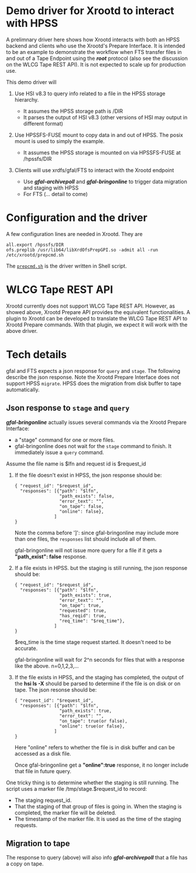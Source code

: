 # Demo driver for Xrootd to interact with HPSS

A prelimnary driver here shows how Xrootd interacts with both an HPSS backend and clients who 
use the Xrootd's Prepare Interface. It is intended to be an example to demonstrate the workflow 
when FTS transfer files in and out of a Tape Endpoint using the ***root*** protocol (also see the 
discussion on the WLCG Tape REST API). It is not expected to scale up for production
use.

This demo driver will 

1. Use HSI v8.3 to query info related to a file in the HPSS storage hierarchy. 

    - It assumes the HPSS storage path is /DIR
    - It parses the output of HSI v8.3 (other versions of HSI may output in different format)

2. Use HPSSFS-FUSE mount to copy data in and out of HPSS. The posix mount is used to simply
the example.

    - It assumes the HPSS storage is mounted on via HPSSFS-FUSE at /hpssfs/DIR

3. Clients will use xrdfs/gfal/FTS to interact with the Xrootd endpoint

    - Use ***gfal-archivepoll*** and ***gfal-bringonline*** to trigger data migration and staging with HPSS
    - For FTS (... detail to come)

# Configuration and the driver

A few configuration lines are needed in Xrootd. They are

```
all.export /hpssfs/DIR
ofs.preplib /usr/lib64/libXrdOfsPrepGPI.so -admit all -run /etc/xrootd/prepcmd.sh
```

The [`prepcmd.sh`](prepcmd.sh.txt) is the driver written in Shell script. 

# WLCG Tape REST API

Xrootd currently does not support WLCG Tape REST API. However, as showed above, Xrootd Prepare API
provides the equivalent functionalities. A plugin to Xrootd can be developed to translate the WLCG 
Tape REST API to Xrootd Prepare commands. With that plugin, we expect it will work with the above 
driver.

# Tech details

gfal and FTS expects a json response for `query` and `stage`. The following describe the json response.
Note the Xrootd Prepare Interface does not support HPSS `migrate`. HPSS does the migration 
from disk buffer to tape automatically.

## Json response to `stage` and `query`

***gfal-bringonline*** actually issues several commands via the Xrootd Prepare Interface:

- a "stage" command for one or more files.
- gfal-bringonline does not wait for the `stage` command to finish. It immediately issue a `query` command. 

Assume the file name is $lfn and request id is $request_id

<ol>
<li>
If the file doesn't exist in HPSS, the json response should be:

```
{ "request_id": "$request_id",
  "responses": [{"path": "$lfn", 
                 "path_exists": false, 
                 "error_text": "", 
                 "on_tape": false, 
                 "online": false},
               ]
}
```

Note the comma before ']': since gfal-bringonline may include more than one files, the `responses` list 
should include all of them.<p>
gfal-bringonline will not issue more query for a file if it gets a <b>"path_exist": false</b> response.
</li>
<li>
If a file exists in HPSS. but the staging is still running, the json response should be:

```
{ "request_id": "$request_id",
  "responses": [{"path": "$lfn", 
                 "path_exists": true, 
                 "error_text": "",
                 "on_tape": true, 
                 "requested": true, 
                 "has_reqid": true, 
                 "req_time": "$req_time"},
               ]
}
```

$req_time is the time stage request started. It doesn't need to be accurate.<p>
gfal-bringonline will wait for 2^n seconds for files that with a response like the above. n=0,1,2,3,...   
</li>
<li>
If the file exists in HPSS, and the staging has completed, the output of the <b>hsi ls -X</b> 
should be parsed to determine if the file is on disk or on tape. The json resonse should be:

```
{ "request_id": "$request_id",
  "responses": [{"path": "$lfn", 
                 "path_exists": true, 
                 "error_text": "",
                 "on_tape": true(or false), 
                 "online": true(or false},
               ]
}
```

Here "online" refers to whether the file is in disk buffer and can be accessed as a disk file.<p>
Once gfal-bringonline get a <b>"online":true</b> response, it no longer include that file in future query.
</li>
</ol>

One tricky thing is to determine whether the staging is still running. The script uses a marker file 
/tmp/stage.$request_id to record:

- The staging request_id.
- That the staging of that group of files is going in. When the staging is completed, the marker file 
will be deleted.
- The timestamp of the marker file. It is used as the time of the staging requests.

## Migration to tape

The response to query (above) will also info  ***gfal-archivepoll*** that a file has a copy on tape.
